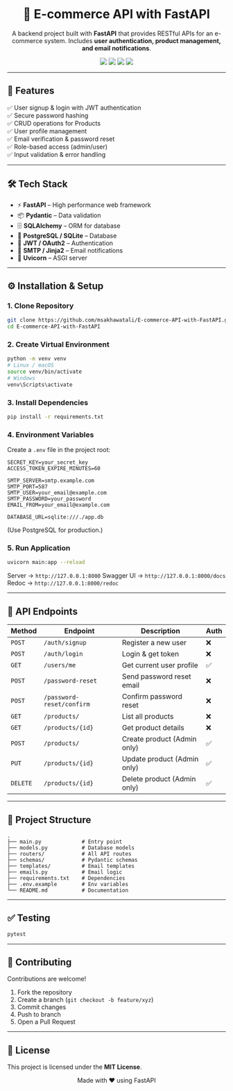 <h1 align="center">🛒 E-commerce API with FastAPI</h1>

<p align="center">
A backend project built with <b>FastAPI</b> that provides RESTful APIs for an e-commerce system.  
Includes <b>user authentication, product management, and email notifications</b>.
</p>

<p align="center">
  <img src="https://img.shields.io/badge/Python-3.9+-blue.svg" />
  <img src="https://img.shields.io/badge/FastAPI-Framework-brightgreen.svg" />
  <img src="https://img.shields.io/badge/Database-PostgreSQL%2FSQLite-orange.svg" />
  <img src="https://img.shields.io/badge/License-MIT-lightgrey.svg" />
</p>

---

## 🚀 Features

✅ User signup & login with JWT authentication  
✅ Secure password hashing  
✅ CRUD operations for Products  
✅ User profile management  
✅ Email verification & password reset  
✅ Role-based access (admin/user)  
✅ Input validation & error handling  

---

## 🛠️ Tech Stack

- ⚡ **FastAPI** – High performance web framework  
- 📦 **Pydantic** – Data validation  
- 🗄️ **SQLAlchemy** – ORM for database  
- 🐘 **PostgreSQL / SQLite** – Database  
- 🔐 **JWT / OAuth2** – Authentication  
- 📧 **SMTP / Jinja2** – Email notifications  
- 🚀 **Uvicorn** – ASGI server  

---

## ⚙️ Installation & Setup

### 1. Clone Repository
```bash
git clone https://github.com/msakhawatali/E-commerce-API-with-FastAPI.git
cd E-commerce-API-with-FastAPI
````

### 2. Create Virtual Environment

```bash
python -m venv venv
# Linux / macOS
source venv/bin/activate
# Windows
venv\Scripts\activate
```

### 3. Install Dependencies

```bash
pip install -r requirements.txt
```

### 4. Environment Variables

Create a `.env` file in the project root:

```env
SECRET_KEY=your_secret_key
ACCESS_TOKEN_EXPIRE_MINUTES=60

SMTP_SERVER=smtp.example.com
SMTP_PORT=587
SMTP_USER=your_email@example.com
SMTP_PASSWORD=your_password
EMAIL_FROM=your_email@example.com

DATABASE_URL=sqlite:///./app.db
```

(Use PostgreSQL for production.)

### 5. Run Application

```bash
uvicorn main:app --reload
```

Server → `http://127.0.0.1:8000`
Swagger UI → `http://127.0.0.1:8000/docs`
Redoc → `http://127.0.0.1:8000/redoc`

---

## 📌 API Endpoints

| Method   | Endpoint                  | Description                 | Auth |
| -------- | ------------------------- | --------------------------- | ---- |
| `POST`   | `/auth/signup`            | Register a new user         | ❌    |
| `POST`   | `/auth/login`             | Login & get token           | ❌    |
| `GET`    | `/users/me`               | Get current user profile    | ✅    |
| `POST`   | `/password-reset`         | Send password reset email   | ❌    |
| `POST`   | `/password-reset/confirm` | Confirm password reset      | ❌    |
| `GET`    | `/products/`              | List all products           | ❌    |
| `GET`    | `/products/{id}`          | Get product details         | ❌    |
| `POST`   | `/products/`              | Create product (Admin only) | ✅    |
| `PUT`    | `/products/{id}`          | Update product (Admin only) | ✅    |
| `DELETE` | `/products/{id}`          | Delete product (Admin only) | ✅    |

---

## 📂 Project Structure

```
.
├── main.py             # Entry point
├── models.py           # Database models
├── routers/            # All API routes
├── schemas/            # Pydantic schemas
├── templates/          # Email templates
├── emails.py           # Email logic
├── requirements.txt    # Dependencies
├── .env.example        # Env variables
└── README.md           # Documentation
```

---

## ✅ Testing

```bash
pytest
```

---

## 🤝 Contributing

Contributions are welcome!

1. Fork the repository
2. Create a branch (`git checkout -b feature/xyz`)
3. Commit changes
4. Push to branch
5. Open a Pull Request

---

## 📄 License

This project is licensed under the **MIT License**.

<p align="center">Made with ❤️ using FastAPI</p>

